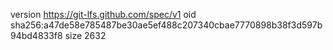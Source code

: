 version https://git-lfs.github.com/spec/v1
oid sha256:a47de58e785487be30ae5ef488c207340cbae7770898b38f3d597b94bd4833f8
size 2632
